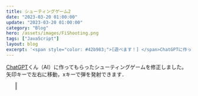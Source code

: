 ```yaml
---
title: シューティングゲーム2
date: "2023-03-20 01:00:00"
update: "2023-03-20 01:00:00"
category: "Blog"
hero: /assets/images/FiShooting.png
tags: ["JavaScript"]
layout: blog
excerpt: '<span style="color: #42b983;">[遊べます！] </span>ChatGPTに作ってもら作ってもらったシューティングゲームを修正しました．'
---
```


<head>
  <meta charset="utf-8">
    <style>
      #canvas {
        width: 640px;
        height: 480px;
        border: 2px solid #999;
        margin-left: 5%;
      }
    </style>
</head>

<a href="https://chat.openai.com/chat" target="_blank">ChatGPT</a>くん（AI）に作ってもらったシューティングゲームを修正しました。  
矢印キーで左右に移動，xキーで弾を発射できます．

<canvas id="canvas"></canvas>
<script src="js/FiShootingGame.js"></script>